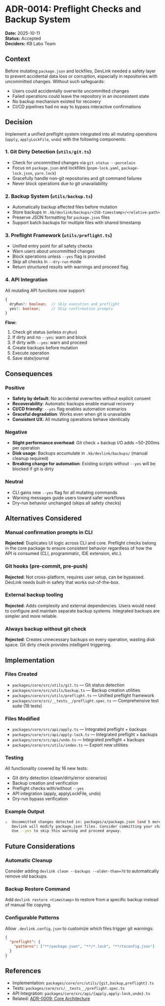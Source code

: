 # ADR-0014: Preflight Checks and Backup System

**Date:** 2025-10-11  
**Status:** Accepted  
**Deciders:** KB Labs Team

## Context

Before mutating `package.json` and lockfiles, DevLink needed a safety layer to prevent accidental data loss or corruption, especially in repositories with uncommitted changes. Without such safeguards:

- Users could accidentally overwrite uncommitted changes
- Failed operations could leave the repository in an inconsistent state
- No backup mechanism existed for recovery
- CI/CD pipelines had no way to bypass interactive confirmations

## Decision

Implement a unified preflight system integrated into all mutating operations (`apply`, `applyLockFile`, `undo`) with the following components:

### 1. Git Dirty Detection (`utils/git.ts`)

- Check for uncommitted changes via `git status --porcelain`
- Focus on `package.json` and lockfiles (`pnpm-lock.yaml`, `package-lock.json`, `yarn.lock`)
- Gracefully handle non-git repositories and git command failures
- Never block operations due to git unavailability

### 2. Backup System (`utils/backup.ts`)

- Automatically backup affected files before mutation
- Store backups in `.kb/devlink/backups/<ISO-timestamp>/<relative-path>`
- Preserve JSON formatting for `package.json` files
- Support batch backups for multiple files with shared timestamp

### 3. Preflight Framework (`utils/preflight.ts`)

- Unified entry point for all safety checks
- Warn users about uncommitted changes
- Block operations unless `--yes` flag is provided
- Skip all checks in `--dry-run` mode
- Return structured results with warnings and proceed flag

### 4. API Integration

All mutating API functions now support:

```typescript
{
  dryRun?: boolean;  // Skip execution and preflight
  yes?: boolean;     // Skip confirmation prompts
}
```

**Flow:**
1. Check git status (unless `dryRun`)
2. If dirty and no `--yes`: warn and block
3. If dirty with `--yes`: warn and proceed
4. Create backups before mutation
5. Execute operation
6. Save state/journal

## Consequences

### Positive

- **Safety by default**: No accidental overwrites without explicit consent
- **Recoverability**: Automatic backups enable manual recovery
- **CI/CD friendly**: `--yes` flag enables automation scenarios
- **Graceful degradation**: Works even when git is unavailable
- **Consistent UX**: All mutating operations behave identically

### Negative

- **Slight performance overhead**: Git check + backup I/O adds ~50-200ms per operation
- **Disk usage**: Backups accumulate in `.kb/devlink/backups/` (manual cleanup required)
- **Breaking change for automation**: Existing scripts without `--yes` will be blocked if git is dirty

### Neutral

- CLI gains new `--yes` flag for all mutating commands
- Warning messages guide users toward safer workflows
- Dry-run behavior unchanged (skips all safety checks)

## Alternatives Considered

### Manual confirmation prompts in CLI

**Rejected**: Duplicates UI logic across CLI and core. Preflight checks belong in the core package to ensure consistent behavior regardless of how the API is consumed (CLI, programmatic, IDE extension, etc.).

### Git hooks (pre-commit, pre-push)

**Rejected**: Not cross-platform, requires user setup, can be bypassed. DevLink needs built-in safety that works out-of-the-box.

### External backup tooling

**Rejected**: Adds complexity and external dependencies. Users would need to configure and maintain separate backup systems. Integrated backups are simpler and more reliable.

### Always backup without git check

**Rejected**: Creates unnecessary backups on every operation, wasting disk space. Git dirty check provides intelligent triggering.

## Implementation

### Files Created

- `packages/core/src/utils/git.ts` — Git status detection
- `packages/core/src/utils/backup.ts` — Backup creation utilities
- `packages/core/src/utils/preflight.ts` — Unified preflight framework
- `packages/core/src/__tests__/preflight.spec.ts` — Comprehensive test suite (16 tests)

### Files Modified

- `packages/core/src/api/apply.ts` — Integrated preflight + backups
- `packages/core/src/api/apply-lock.ts` — Integrated preflight + backups
- `packages/core/src/api/undo.ts` — Integrated preflight + backups
- `packages/core/src/utils/index.ts` — Export new utilities

### Testing

All functionality covered by 16 new tests:
- Git dirty detection (clean/dirty/error scenarios)
- Backup creation and verification
- Preflight checks with/without `--yes`
- API integration (apply, applyLockFile, undo)
- Dry-run bypass verification

### Example Output

```bash
⚠️  Uncommitted changes detected in: packages/a/package.json (and 5 more)
   Devlink will modify package.json files. Consider committing your changes first.
   Use --yes to skip this warning and proceed anyway.
```

## Future Considerations

### Automatic Cleanup

Consider adding `devlink clean --backups --older-than=7d` to automatically remove old backups.

### Backup Restore Command

Add `devlink restore <timestamp>` to restore from a specific backup instead of manual file copying.

### Configurable Patterns

Allow `.devlink.config.json` to customize which files trigger git warnings:

```json
{
  "preflight": {
    "patterns": ["**/package.json", "**/*.lock", "**/tsconfig.json"]
  }
}
```

## References

- Implementation: `packages/core/src/utils/{git,backup,preflight}.ts`
- Tests: `packages/core/src/__tests__/preflight.spec.ts`
- API Integration: `packages/core/src/api/{apply,apply-lock,undo}.ts`
- Related: [ADR-0009: Core Architecture](./0009-core-architecture.md)


